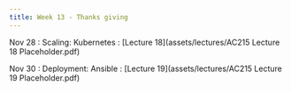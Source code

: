 ```yaml
---
title: Week 13 - Thanks giving 
---
```



Nov 28
: Scaling: Kubernetes
  : [Lecture 18](assets/lectures/AC215 Lecture 18 Placeholder.pdf)

Nov 30
: Deployment: Ansible
  : [Lecture 19](assets/lectures/AC215 Lecture 19 Placeholder.pdf)

  

  